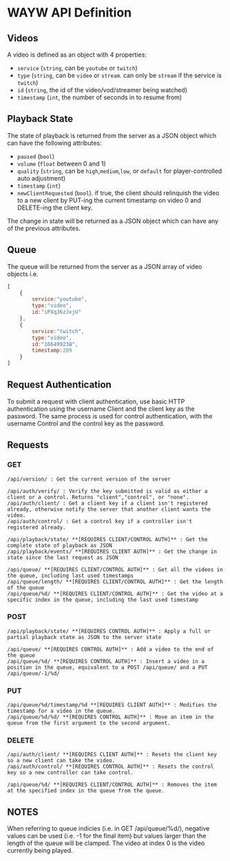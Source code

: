 # WAYW API Definition

## Videos
A video is defined as an object with 4 properties:

- `service` (`string`, can be `youtube` or `twitch`)
- `type` (`string`, can be `video` or `stream`. can only be `stream` if the service is `twitch`)
- `id` (`string`, the id of the video/vod/streamer being watched)
- `timestamp` (`int`, the number of seconds in to resume from)

## Playback State
The state of playback is returned from the server as a JSON object which can have the following attributes:

- `paused` (`bool`)
- `volume` (`float` between 0 and 1)
- `quality` (`string`, can be `high`,`medium`,`low`, or `default` for player-controlled auto adjustment)
- `timestamp` (`int`)
- `newClientRequested` (`bool`). if true, the client should relinquish the video to a new client by PUT-ing the current timestamp on video 0 and DELETE-ing the client key.

The change in state will be returned as a JSON object which can have any of the previous attributes.

## Queue
The queue will be returned from the server as a JSON array of video objects i.e.

```javascript
[
	{
		service:"youtube",
		type:"video",
		id:"iPXqJ6zJxjU"
	},
	{
		service:"twitch",
		type:"video",
		id:"166499238",
		timestamp:209
	}
]
```

## Request Authentication
To submit a request with client authentication, use basic HTTP authentication using the username Client and the client key as the password. The same process is used for control authentication, with the username Control and the control key as the password.

## Requests
### GET

	/api/version/ : Get the current version of the server
	
	/api/auth/verify/ : Verify the key submitted is valid as either a client or a control. Returns "client","control", or "none".
	/api/auth/client/ : Get a client key if a client isn't registered already, otherwise notify the server that another client wants the video.
	/api/auth/control/ : Get a control key if a controller isn't registered already.

	/api/playback/state/ **[REQUIRES CLIENT/CONTROL AUTH]** : Get the complete state of playback as JSON
	/api/playback/events/ **[REQUIRES CLIENT AUTH]** : Get the change in state since the last request as JSON

	/api/queue/ **[REQUIRES CLIENT/CONTROL AUTH]** : Get all the videos in the queue, including last used timestamps
	/api/queue/length/ **[REQUIRES CLIENT/CONTROL AUTH]** : Get the length of the queue
	/api/queue/%d/ **[REQUIRES CLIENT/CONTROL AUTH]** : Get the video at a specific index in the queue, including the last used timestamp

### POST

	/api/playback/state/ **[REQUIRES CONTROL AUTH]** : Apply a full or partial playback state as JSON to the server state
	
	/api/queue/ **[REQUIRES CONTROL AUTH]** : Add a video to the end of the queue
	/api/queue/%d/ **[REQUIRES CONTROL AUTH]** : Insert a video in a position in the queue, equivalent to a POST /api/queue/ and a PUT /api/queue/-1/%d/

### PUT

	/api/queue/%d/timestamp/%d **[REQUIRES CLIENT AUTH]** : Modifies the timestamp for a video in the queue.
	/api/queue/%d/%d/ **[REQUIRES CONTROL AUTH]** : Move an item in the queue from the first argument to the second argument.

### DELETE

	/api/auth/client/ **[REQUIRES CLIENT AUTH]** : Resets the client key so a new client can take the video.
	/api/auth/control/ **[REQUIRES CONTROL AUTH]** : Resets the control key so a new controller can take control.

	/api/queue/%d/ **[REQUIRES CLIENT/CONTROL AUTH]** : Removes the item at the specified index in the queue from the queue.


## NOTES
When referring to queue indicies (i.e. in GET /api/queue/%d/), negative values can be used (i.e. -1 for the final item) but values larger than the length of the queue will be clamped. The video at index 0 is the video currently being played.